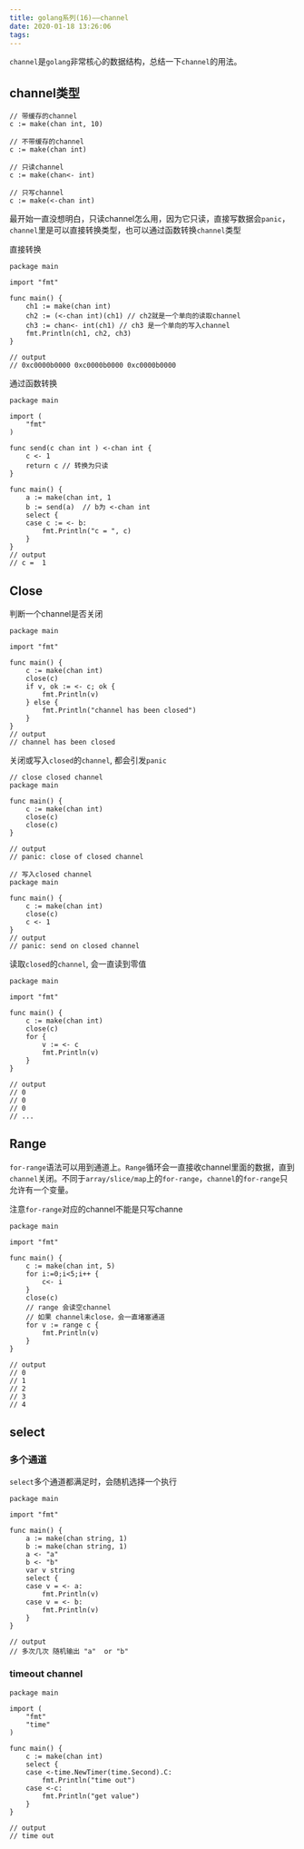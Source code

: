 ```yaml
---
title: golang系列(16)——channel
date: 2020-01-18 13:26:06
tags:
---
```


`channel`是`golang`非常核心的数据结构，总结一下`channel`的用法。

<!-- more -->


## channel类型

```golang
// 带缓存的channel
c := make(chan int, 10)

// 不带缓存的channel
c := make(chan int)

// 只读channel
c := make(chan<- int)

// 只写channel
c := make(<-chan int)

```

最开始一直没想明白，只读channel怎么用，因为它只读，直接写数据会`panic`，`channel`里是可以直接转换类型，也可以通过函数转换`channel`类型

直接转换
```
package main

import "fmt"

func main() {
	ch1 := make(chan int)
	ch2 := (<-chan int)(ch1) // ch2就是一个单向的读取channel
	ch3 := chan<- int(ch1) // ch3 是一个单向的写入channel
	fmt.Println(ch1, ch2, ch3)
}

// output
// 0xc0000b0000 0xc0000b0000 0xc0000b0000
```

通过函数转换
```golang
package main

import (
	"fmt"
)

func send(c chan int ) <-chan int {
	c <- 1
	return c // 转换为只读
}

func main() {
	a := make(chan int, 1
	b := send(a)  // b为 <-chan int
	select {
	case c := <- b:
		fmt.Println("c = ", c)
	}
}
// output
// c =  1
```
## Close

判断一个channel是否关闭

```golang
package main

import "fmt"

func main() {
	c := make(chan int)
	close(c)
	if v, ok := <- c; ok {
		fmt.Println(v)
	} else {
		fmt.Println("channel has been closed")
	}
}
// output
// channel has been closed
```

关闭或写入`closed`的`channel`, 都会引发`panic`

```golang
// close closed channel
package main

func main() {
	c := make(chan int)
	close(c)
	close(c)
}

// output
// panic: close of closed channel

// 写入closed channel
package main

func main() {
	c := make(chan int)
	close(c)
	c <- 1
}
// output
// panic: send on closed channel
```

读取`closed`的`channel`, 会一直读到零值

```
package main

import "fmt"

func main() {
	c := make(chan int)
	close(c)
	for {
		v := <- c
		fmt.Println(v)
	}
}

// output
// 0
// 0
// 0
// ...
```

## Range
`for-range`语法可以用到通道上。`Range`循环会一直接收channel里面的数据，直到`channel`关闭。不同于`array/slice/map`上的`for-range`，`channel`的`for-range`只允许有一个变量。

注意`for-range`对应的channel不能是只写channe

```golang
package main

import "fmt"

func main() {
	c := make(chan int, 5)
	for i:=0;i<5;i++ {
		c<- i
	}
    close(c)
    // range 会读空channel
    // 如果 channel未close，会一直堵塞通道
	for v := range c {
		fmt.Println(v) 
	}
}

// output
// 0
// 1
// 2
// 3
// 4
```

## select

### 多个通道

`select`多个通道都满足时，会随机选择一个执行

```golang
package main

import "fmt"

func main() {
	a := make(chan string, 1)
	b := make(chan string, 1)
	a <- "a"
	b <- "b"
	var v string
	select {
	case v = <- a:
		fmt.Println(v)
	case v = <- b:
		fmt.Println(v)
	}
}

// output
// 多次几次 随机输出 "a"  or "b"
```

### timeout channel

```golang
package main

import (
	"fmt"
	"time"
)

func main() {
	c := make(chan int)
	select {
	case <-time.NewTimer(time.Second).C:
		fmt.Println("time out")
	case <-c:
		fmt.Println("get value")
	}
}

// output
// time out
```